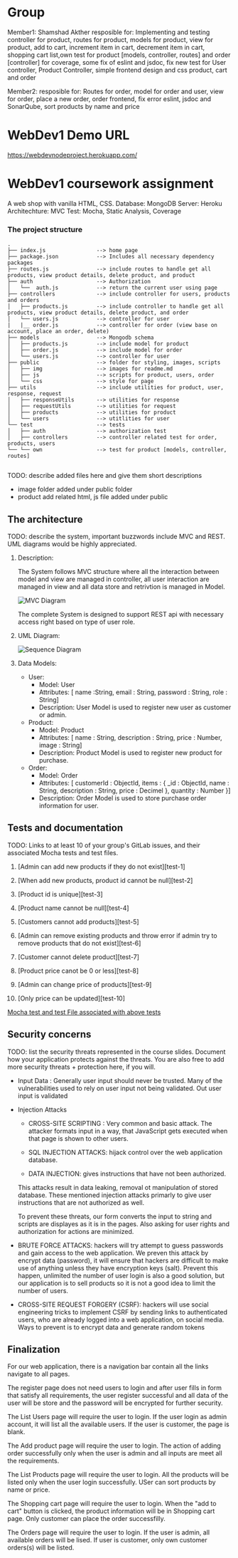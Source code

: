 # Group 

Member1:  Shamshad Akther
resposible for: Implementing and testing controller for product, routes for product, models for product, view for product, add to cart, increment item in cart, decrement item in cart, shopping cart list,own test for product [models, controller, routes] and order [controller] for coverage, some fix of eslint and jsdoc, fix new test for User controller, Product Controller, simple frontend design and css product, cart and order

Member2: 
resposible for: Routes for order, model for order and user, view for order, place a new order, order frontend, fix error eslint, jsdoc and SonarQube, sort products by name and price

# WebDev1 Demo URL

https://webdevnodeproject.herokuapp.com/

# WebDev1 coursework assignment

A web shop with vanilla HTML, CSS.
Database: MongoDB
Server: Heroku
Architechture: MVC
Test: Mocha, Static Analysis, Coverage


### The project structure

```
.
├── index.js                --> home page
├── package.json            --> Includes all necessary dependency packages
├── routes.js               --> include routes to handle get all products, view product details, delete product, and product 
├── auth                    --> Authorization
│   └──  auth.js            --> return the current user using page
├── controllers             --> include controller for users, products and orders
│   ├── products.js         --> include controller to handle get all products, view product details, delete product, and order 
│   └── users.js            --> controller for user
|   |__ order.js            --> controller for order (view base on account, place an order, delete)
├── models                  --> Mongodb schema
│   ├── products.js         --> include model for product
│   ├── order.js            --> include model for order
│   └── users.js            --> controller for user
├── public                  --> folder for styling, images, scripts
│   ├── img                 --> images for readme.md
│   ├── js                  --> scripts for product, users, order
│   └── css                 --> style for page
├── utils                   --> include utilities for product, user, response, request
│   ├── responseUtils       --> utilities for response
│   ├── requestUtils        --> utilities for request
│   ├── products            --> utilities for product
│   └── users               --> utitlities for user
└── test                    --> tests
│   ├── auth                --> authorization test
│   ├── controllers         --> controller related test for order, products, users
└── └── own                 --> test for product [models, controller, routes]


```

TODO: describe added files here and give them short descriptions
- image folder added under public folder
- product add related html, js file added under public

## The architecture 

TODO: describe the system, important buzzwords include MVC and REST.
UML diagrams would be highly appreciated.

1. Description:

    The System follows MVC structure where all the interaction between model and view are managed in controller, all user interaction are managed in view and all data store and retrivtion is managed in Model. 

    ![MVC Diagram](/public/img/mvc.png "MVC Diagram")

    The complete System is designed to support REST api with necessary access right based on type of user role.

2. UML Diagram:
    
    ![Sequence Diagram](/public/img/uml.png "Sequence Diagram")

3. Data Models:

    - User:
        - Model: User
        - Attributes: [ name :String, email : String, password : String, role : String]
        - Description: User Model is used to register new user as customer or admin.
    - Product:
        - Model: Product
        - Attributes: [  name : String, description : String, price : Number, image : String]
        - Description: Product Model is used to register new product for purchase.
    - Order:
        - Model: Order
        - Attributes: [  customerId : ObjectId, items : { _id : ObjectId, name : String, description : String, price : Decimel }, quantity : Number }]
        - Description: Order Model is used to store purchase order information for user.

## Tests and documentation

TODO: Links to at least 10 of your group's GitLab issues, and their associated Mocha tests and test files.

1. [Admin can add new products if they do not exist][test-1]

2. [When add new products, product id cannot be null][test-2]

3. [Product id is unique][test-3]

4. [Product name cannot be null][test-4]

5. [Customers cannot add products][test-5]

6. [Admin can remove existing products and throw error if admin try to remove products that do not exist][test-6]

7. [Customer cannot delete product][test-7]

8. [Product price canot be 0 or less][test-8]

9. [Admin can change price of products][test-9]

10. [Only price can be updated][test-10]

[Mocha test and test File associated with above tests][test-11]

[test-11]: https://course-gitlab.tuni.fi/webdev1-2020-2021/webdev1-group-73/-/blob/master/test/own/product.test.js

## Security concerns

TODO: list the security threats represented in the course slides.
Document how your application protects against the threats.
You are also free to add more security threats + protection here, if you will.

- Input Data : Generally user input should never be trusted. Many of the vulnerabilities used to rely on user input not being validated. Out user input is validated

- Injection Attacks
    + CROSS-SITE SCRIPTING : Very common and basic attack. The attacker formats input in a way, that JavaScript gets executed when that page is shown to other users. 

    + SQL INJECTION ATTACKS: hijack control over the web application database.

    + DATA INJECTION: gives instructions that have not been authorized.

    This attacks result in data leaking, removal ot manipulation of stored database. These mentioned injection attacks primarly to give user instructions that are not authorized as well.

    To prevent these threats, our form converts the input to string and scripts are displayes as it is in the pages. Also asking for user rights and authorization for actions are minimized.

- BRUTE FORCE ATTACKS: hackers will try attempt to guess passwords and gain access to the web application. We preven this attack by encrypt data (password), it will ensure that hackers are difficult to make use of anything unless they have encryption keys (salt). Prevent this happen, unlimited the number of user login is also a good solution, but our application is to sell products so it is not a good idea to limit the number of users. 

- CROSS-SITE REQUEST FORGERY (CSRF): hackers will use social engineering tricks to implement CSRF by sending links to authenticated users, who are already logged into a web application, on social media. Ways to prevent is to encrypt data and generate random tokens

## Finalization

For our web application, there is a navigation bar contain all the links navigate to all pages.

The register page does not need users to login and after user fills in form that satisfy all requirements, the user register successful and all data of the user will be store and the password will be encrypted for further security.

The List Users page will require the user to login. If the user login as admin account, it will list all the available users. If the user is customer, the page is blank.

The Add product page will require the user to login. The action of adding order successfully only when the user is admin and all inputs are meet all the requirements.

The List Products page will require the user to login. All the products will be listed only when the user login successfully. USer can sort products by name or price.

The Shopping cart page will require the user to login. When the "add to cart" button is clicked, the product information will be in Shopping cart page. Only customer can place the order successfilly.

The Orders page will require the user to login. If the user is admin, all available orders will be lised. If user is customer, only own customer orders(s) will be listed.

